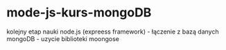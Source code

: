 # mode-js-kurs-mongoDB

kolejny etap nauki node.js (expreess framework) - łączenie z bazą danych mongoDB - uzycie biblioteki moongose
